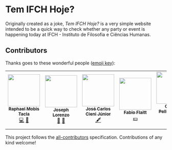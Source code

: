 # Tem IFCH Hoje?

Originally created as a joke, _Tem IFCH Hoje?_ is a very simple website intended to be a quick way to check whether any party or event is happening today at IFCH - Instituto de Filosofia e Ciências Humanas.

## Contributors

Thanks goes to these wonderful people ([emoji key](https://github.com/kentcdodds/all-contributors#emoji-key)):

<!-- ALL-CONTRIBUTORS-LIST:START - Do not remove or modify this section -->
<!-- prettier-ignore-start -->
<!-- markdownlint-disable -->
<table>
  <tr>
    <td align="center"><a href="https://raphseller.com"><img src="https://avatars1.githubusercontent.com/u/2119933?v=4?s=100" width="100px;" alt=""/><br /><sub><b>Raphael Mobis Tacla</b></sub></a><br /><a href="https://github.com/rmobis/tem-ifch-hoje/commits?author=rmobis" title="Code">💻</a> <a href="https://github.com/rmobis/tem-ifch-hoje/commits?author=rmobis" title="Documentation">📖</a></td>
    <td align="center"><a href="https://github.com/joeylrnz"><img src="https://avatars2.githubusercontent.com/u/13355856?v=4?s=100" width="100px;" alt=""/><br /><sub><b>Joseph Lorenzo</b></sub></a><br /><a href="https://github.com/rmobis/tem-ifch-hoje/commits?author=joeylrnz" title="Documentation">📖</a> <a href="#ideas-joeylrnz" title="Ideas, Planning, & Feedback">🤔</a></td>
    <td align="center"><a href="https://github.com/cienijr"><img src="https://avatars1.githubusercontent.com/u/7058244?v=4?s=100" width="100px;" alt=""/><br /><sub><b>José Carlos Cieni Júnior</b></sub></a><br /><a href="#content-cienijr" title="Content">🖋</a></td>
    <td align="center"><a href="https://github.com/flaitt"><img src="https://avatars.githubusercontent.com/u/31012880?v=4?s=100" width="100px;" alt=""/><br /><sub><b>Fabio Flaitt</b></sub></a><br /><a href="#financial-flaitt" title="Financial">💵</a></td>
    <td align="center"><a href="https://github.com/gpspelle"><img src="https://avatars.githubusercontent.com/u/23614373?v=4?s=100" width="100px;" alt=""/><br /><sub><b>Gabriel Pellegrino da Silva</b></sub></a><br /><a href="https://github.com/rmobis/tem-ifch-hoje/commits?author=gpspelle" title="Code">💻</a></td>
  </tr>
</table>

<!-- markdownlint-restore -->
<!-- prettier-ignore-end -->

<!-- ALL-CONTRIBUTORS-LIST:END -->

This project follows the [all-contributors](https://github.com/kentcdodds/all-contributors) specification. Contributions of any kind welcome!
